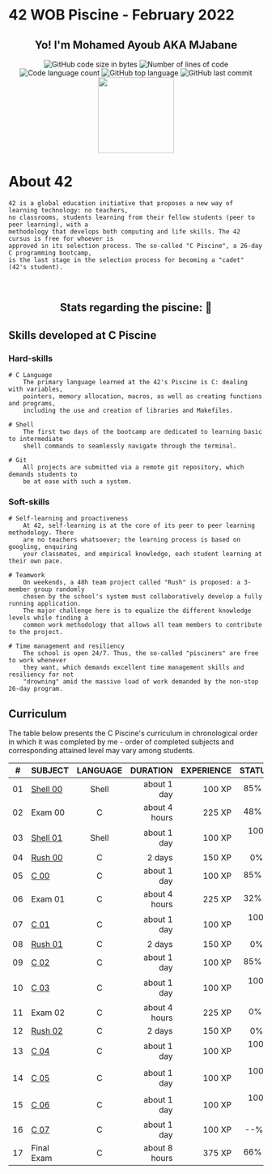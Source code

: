 # 42 WOB Piscine - February 2022
<h2 align="center">Yo! I'm Mohamed Ayoub AKA MJabane</h2> 
<p align="center">
	<img alt="GitHub code size in bytes" src="https://img.shields.io/github/languages/code-size/SilentJMA/42-WOB-Piscine-February-2022?color=blueviolet" />
	<img alt="Number of lines of code" src="https://img.shields.io/tokei/lines/github/SilentJMA/42-WOB-Piscine-February-2022?color=blueviolet" />
	<img alt="Code language count" src="https://img.shields.io/github/languages/count/SilentJMA/42-WOB-Piscine-February-2022?color=blue" />
	<img alt="GitHub top language" src="https://img.shields.io/github/languages/top/SilentJMA/42-WOB-Piscine-February-2022?color=blue" />
	<img alt="GitHub last commit" src="https://img.shields.io/github/last-commit/SilentJMA/42-WOB-Piscine-February-2022?color=brightgreen" />
	<br>
	<img align='center' src="https://badge42.herokuapp.com/api/stats/mjabane?darkmode=true&cursus=42cursus" height="150"/>
</p>

# About 42

	42 is a global education initiative that proposes a new way of learning technology: no teachers,
	no classrooms, students learning from their fellow students (peer to peer learning), with a
	methodology that develops both computing and life skills. The 42 cursus is free for whoever is
	approved in its selection process. The so-called "C Piscine", a 26-day C programming bootcamp,
	is the last stage in the selection process for becoming a "cadet" (42's student).
  
<br>
<h2 align="center">Stats regarding the piscine: 📝</h2> 

## Skills developed at C Piscine

### Hard-skills
	# C Language
		The primary language learned at the 42's Piscine is C: dealing with variables,
		pointers, memory allocation, macros, as well as creating functions and programs,
		including the use and creation of libraries and Makefiles.

	# Shell
		The first two days of the bootcamp are dedicated to learning basic to intermediate
		shell commands to seamlessly navigate through the terminal.

	# Git
		All projects are submitted via a remote git repository, which demands students to
		be at ease with such a system.

### Soft-skills
	# Self-learning and proactiveness
		At 42, self-learning is at the core of its peer to peer learning methodology. There
		are no teachers whatsoever; the learning process is based on googling, enquiring
		your classmates, and empirical knowledge, each student learning at their own pace.

	# Teamwork
		On weekends, a 48h team project called "Rush" is proposed: a 3-member group randomly
		chosen by the school's system must collaboratively develop a fully running application.
		The major challenge here is to equalize the different knowledge levels while finding a
		common work methodology that allows all team members to contribute to the project.

	# Time management and resiliency
		The school is open 24/7. Thus, the so-called "pisciners" are free to work whenever
		they want, which demands excellent time management skills and resiliency for not
		"drowning" amid the massive load of work demanded by the non-stop 26-day program.

## Curriculum

The table below presents the C Piscine's curriculum in chronological order in which it was completed by me - order of completed subjects and corresponding attained level may vary among students.


|#	|SUBJECT							|LANGUAGE	|DURATION		|EXPERIENCE	|STATUS						
|:-:|:--								|:-:		|--:			|--:		|--:						|
|01	|[Shell 00](./shell00)	|Shell		|about 1 day	|100 XP		|85% :heavy_check_mark:	|
|02	|Exam 00							|C			|about 4 hours	|225 XP		|48% :heavy_check_mark:		|
|03	|[Shell 01](./shell01)	|Shell		|about 1 day	|100 XP		|100% :heavy_check_mark:	|
|04	|[Rush 00](./rush00)		|C			|2 days			|150 XP		|0% :x:						|
|05	|[C 00](./c00)			|C			|about 1 day	|100 XP		|85% :heavy_check_mark:	|
|06	|Exam 01							|C			|about 4 hours	|225 XP		|32% :heavy_check_mark:		|
|07	|[C 01](./c01)			|C			|about 1 day	|100 XP		|100% :heavy_check_mark:	|
|08	|[Rush 01](./rush01)		|C			|2 days			|150 XP		|0% :x:						|
|09	|[C 02](./c02)			|C			|about 1 day	|100 XP		|85% :heavy_check_mark:		|
|10	|[C 03](./c03)			|C			|about 1 day	|100 XP		|100% :heavy_check_mark:	|
|11	|Exam 02							|C			|about 4 hours	|225 XP		|0% :heavy_check_mark:		|
|12	|[Rush 02](./rush02)		|C			|2 days			|150 XP		|0% :x:						|
|13	|[C 04](./c04)			|C			|about 1 day	|100 XP		|100% :heavy_check_mark:	|
|14	|[C 05](./c05)			|C			|about 1 day	|100 XP		|100% :heavy_check_mark:	|
|15	|[C 06](./c06)			|C			|about 1 day	|100 XP		|100% :heavy_check_mark:		|
|16	|[C 07](./c07)			|C			|about 1 day	|100 XP		|--% :x:					|
|17	|Final Exam							|C			|about 8 hours	|375 XP		|66% :heavy_check_mark:		|
